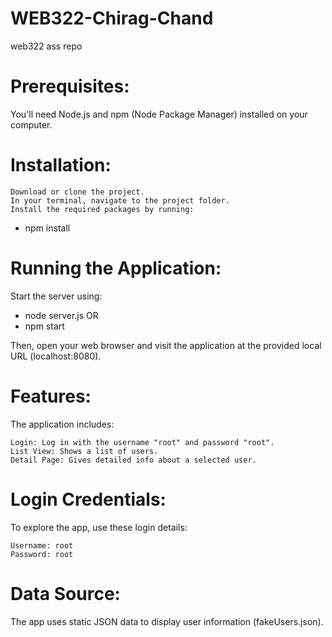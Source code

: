 # WEB322-Chirag-Chand
 web322 ass repo

# Prerequisites:

You'll need Node.js and npm (Node Package Manager) installed on your computer.

# Installation:

    Download or clone the project.
    In your terminal, navigate to the project folder.
    Install the required packages by running:

- npm install

# Running the Application:

Start the server using:

- node server.js OR
- npm start

Then, open your web browser and visit the application at the provided local URL (localhost:8080).

# Features:

The application includes:

    Login: Log in with the username "root" and password "root".
    List View: Shows a list of users.
    Detail Page: Gives detailed info about a selected user.

# Login Credentials:

To explore the app, use these login details:

    Username: root
    Password: root

# Data Source:

The app uses static JSON data to display user information (fakeUsers.json).
